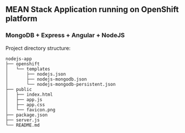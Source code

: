 ## MEAN Stack Application running on OpenShift platform

### MongoDB + Express + Angular + NodeJS

Project directory structure:

	nodejs-app
	├── openshift
	│   └── templates
	│       ├── nodejs.json
	│       ├── nodejs-mongodb.json
	│       └── nodejs-mongodb-persistent.json
	├── public
	│   ├── index.html
	│   ├── app.js
	│   ├── app.css
	│   └── favicon.png
	├── package.json
	├── server.js
	└── README.md

